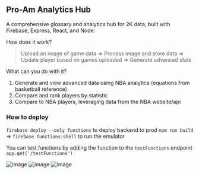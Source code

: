 ## Pro-Am Analytics Hub

A comprehensive glossary and analytics hub for 2K data, built with Firebase, Express, React, and Node.

How does it work?
> Upload an image of game data => Process image and store data => Update player based on games uploaded => Generate advanced stats

What can you do with it?
1. Generate and view advanced data using NBA analytics (equations from basketball reference)
2. Compare and rank players by statistic
3. Compare to NBA players, leveraging data from the NBA website/api

### How to deploy
`firebase deploy --only functions` to deploy backend to prod
`npm run build` => `firebase functions:shell` to run the emulator

You can test functions by adding the function to the `testFunctions` endpoint
`app.get('/testFunctions')`

![image](https://github.com/GabrielHub/hub-frontend/assets/16616486/de2e869c-ddb3-465a-9397-af84132dbed5)
![image](https://github.com/GabrielHub/hub-frontend/assets/16616486/c1c91a7f-1790-435e-adc1-27ae2465b140)
![image](https://github.com/GabrielHub/hub-frontend/assets/16616486/0c1d0240-bcda-4169-ab0f-f5b750043a1a)
